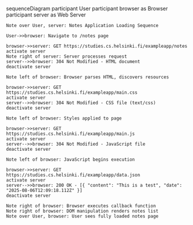sequenceDiagram
    participant User
    participant browser as Browser
    participant server as Web Server

    Note over User, server: Notes Application Loading Sequence
    
    User->>browser: Navigate to /notes page
    
    browser->>server: GET https://studies.cs.helsinki.fi/exampleapp/notes
    activate server
    Note right of server: Server processes request
    server-->>browser: 304 Not Modified - HTML document
    deactivate server
    
    Note left of browser: Browser parses HTML, discovers resources
    
    browser->>server: GET https://studies.cs.helsinki.fi/exampleapp/main.css
    activate server
    server-->>browser: 304 Not Modified - CSS file (text/css)
    deactivate server
    
    Note left of browser: Styles applied to page
    
    browser->>server: GET https://studies.cs.helsinki.fi/exampleapp/main.js
    activate server
    server-->>browser: 304 Not Modified - JavaScript file
    deactivate server
    
    Note left of browser: JavaScript begins execution
    
    browser->>server: GET https://studies.cs.helsinki.fi/exampleapp/data.json
    activate server
    server-->>browser: 200 OK - [{ "content": "This is a test", "date": "2025-08-06T12:09:18.112Z" }]
    deactivate server

    Note right of browser: Browser executes callback function
    Note right of browser: DOM manipulation renders notes list
    Note over User, browser: User sees fully loaded notes page
